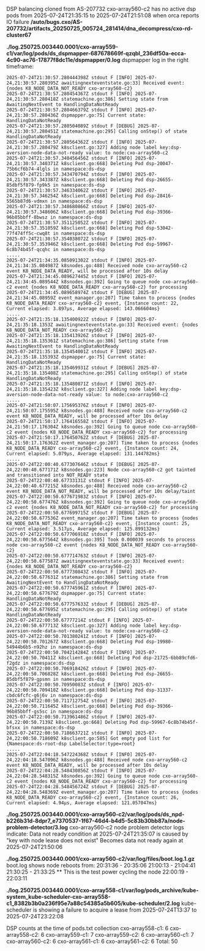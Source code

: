 DSP balancing cloned from AS-207732
cxo-array560-c2 has no active dsp pods from 2025-07-24T21:35:15 to 2025-07-24T21:51:08 when orca reports IO failure
**/auto/bugs.cxo/AS-207732/artifacts_20250725_005724_281414/dna_decompress/cxo-rd-cluster67**

**./log.250725.003440.0001/cxo-array559-c1/var/log/pods/ds_dspmapper-687678669f-qzqbl_236df50a-ecca-4c90-ac76-17877f8dc11e/dspmapper/0.log**
dspmapper log in the right timeframe:
```
2025-07-24T21:30:57.280444398Z stdout F [INFO] 2025-07-24,21:30:57.280395Z awaitingnexteventstate.go:33] Received event: {nodes K8_NODE_DATA_NOT_READY cxo-array560-c2}
2025-07-24T21:30:57.280454367Z stdout F [INFO] 2025-07-24,21:30:57.280418Z statemachine.go:386] Setting state from AwaitingNextEvent to HandlingDataNotReady
2025-07-24T21:30:57.280466379Z stdout F [INFO] 2025-07-24,21:30:57.280436Z dspmapper.go:75] Current state: HandlingDataNotReady
2025-07-24T21:30:57.280504089Z stdout F [DEBUG] 2025-07-24,21:30:57.280451Z statemachine.go:295] Calling onStep() of state HandlingDataNotReady
2025-07-24T21:30:57.280564362Z stdout F [INFO] 2025-07-24,21:30:57.280479Z k8sclient.go:327] Adding node label key:dsp-aversion-node-data-not-ready value: to node:cxo-array560-c2
2025-07-24T21:30:57.340456456Z stdout F [INFO] 2025-07-24,21:30:57.340371Z k8sclient.go:668] Deleting Pod dsp-20047-75b6cf6b74-4lgls in namespace:ds-dsp
2025-07-24T21:30:57.343470794Z stdout F [INFO] 2025-07-24,21:30:57.343387Z k8sclient.go:668] Deleting Pod dsp-26655-85dbf5f879-fp9k5 in namespace:ds-dsp
2025-07-24T21:30:57.346334062Z stdout F [INFO] 2025-07-24,21:30:57.346254Z k8sclient.go:668] Deleting Pod dsp-28416-5565b87d6-vdmxn in namespace:ds-dsp
2025-07-24T21:30:57.348680866Z stdout F [INFO] 2025-07-24,21:30:57.348606Z k8sclient.go:668] Deleting Pod dsp-39366-96b85bbff-8bwsz in namespace:ds-dsp
2025-07-24T21:30:57.351125052Z stdout F [INFO] 2025-07-24,21:30:57.351059Z k8sclient.go:668] Deleting Pod dsp-53042-77f474ff5c-cwq8t in namespace:ds-dsp
2025-07-24T21:30:57.354038072Z stdout F [INFO] 2025-07-24,21:30:57.353946Z k8sclient.go:668] Deleting Pod dsp-59967-6c8b74b45f-qcqhc in namespace:ds-dsp
.....
2025-07-24T21:34:35.085091302Z stdout F [INFO] 2025-07-24,21:34:35.084987Z k8snodes.go:488] Received node cxo-array560-c2 event K8_NODE_DATA_READY, will be processed after 10s delay
2025-07-24T21:34:45.089627445Z stdout F [INFO] 2025-07-24,21:34:45.089544Z k8snodes.go:392] Going to queue node cxo-array560-c2 event {nodes K8_NODE_DATA_READY cxo-array560-c2} for processing
2025-07-24T21:34:45.089658974Z stdout F [DEBUG] 2025-07-24,21:34:45.08959Z event_manager.go:207] Time taken to process {nodes K8_NODE_DATA_READY cxo-array560-c2} event, {Instance count: 22, Current elapsed: 3.897µs, Average elapsed: 143.066604ms}
.....
2025-07-24T21:35:18.135400922Z stdout F [INFO] 2025-07-24,21:35:18.1353Z awaitingnexteventstate.go:33] Received event: {nodes K8_NODE_DATA_NOT_READY cxo-array560-c2}
2025-07-24T21:35:18.135413926Z stdout F [INFO] 2025-07-24,21:35:18.135361Z statemachine.go:386] Setting state from AwaitingNextEvent to HandlingDataNotReady
2025-07-24T21:35:18.135454001Z stdout F [INFO] 2025-07-24,21:35:18.135393Z dspmapper.go:75] Current state: HandlingDataNotReady
2025-07-24T21:35:18.135469931Z stdout F [DEBUG] 2025-07-24,21:35:18.135408Z statemachine.go:295] Calling onStep() of state HandlingDataNotReady
2025-07-24T21:35:18.135480871Z stdout F [INFO] 2025-07-24,21:35:18.135423Z k8sclient.go:327] Adding node label key:dsp-aversion-node-data-not-ready value: to node:cxo-array560-c2
.....
2025-07-24T21:50:07.175695376Z stdout F [INFO] 2025-07-24,21:50:07.175595Z k8snodes.go:488] Received node cxo-array560-c2 event K8_NODE_DATA_READY, will be processed after 10s delay
2025-07-24T21:50:17.176416558Z stdout F [INFO] 2025-07-24,21:50:17.176304Z k8snodes.go:392] Going to queue node cxo-array560-c2 event {nodes K8_NODE_DATA_READY cxo-array560-c2} for processing
2025-07-24T21:50:17.176450762Z stdout F [DEBUG] 2025-07-24,21:50:17.176362Z event_manager.go:207] Time taken to process {nodes K8_NODE_DATA_READY cxo-array560-c2} event, {Instance count: 24, Current elapsed: 5.079µs, Average elapsed: 131.144782ms}
.....
2025-07-24T22:00:40.677307646Z stdout F [DEBUG] 2025-07-24,22:00:40.677171Z k8snodes.go:223] Node cxo-array560-c2 got tainted and transitioned into NOT_READY state
2025-07-24T22:00:40.67733131Z stdout F [INFO] 2025-07-24,22:00:40.677215Z k8snodes.go:488] Received node cxo-array560-c2 event K8_NODE_DATA_NOT_READY, will be processed after 10s delay/taint
2025-07-24T22:00:50.677671983Z stdout F [INFO] 2025-07-24,22:00:50.677476Z k8snodes.go:392] Going to queue node cxo-array560-c2 event {nodes K8_NODE_DATA_NOT_READY cxo-array560-c2} for processing
2025-07-24T22:00:50.677699715Z stdout F [DEBUG] 2025-07-24,22:00:50.677536Z event_manager.go:207] Time taken to process {nodes K8_NODE_DATA_NOT_READY cxo-array560-c2} event, {Instance count: 25, Current elapsed: 3.517µs, Average elapsed: 125.899132ms}
2025-07-24T22:00:50.677706918Z stdout F [INFO] 2025-07-24,22:00:50.677564Z k8snodes.go:395] Took 0.000039 seconds to process node cxo-array560-c2 event {nodes K8_NODE_DATA_NOT_READY cxo-array560-c2}
2025-07-24T22:00:50.677714763Z stdout F [INFO] 2025-07-24,22:00:50.677587Z awaitingnexteventstate.go:33] Received event: {nodes K8_NODE_DATA_NOT_READY cxo-array560-c2}
2025-07-24T22:00:50.677730843Z stdout F [INFO] 2025-07-24,22:00:50.677631Z statemachine.go:386] Setting state from AwaitingNextEvent to HandlingDataNotReady
2025-07-24T22:00:50.677745961Z stdout F [INFO] 2025-07-24,22:00:50.677679Z dspmapper.go:75] Current state: HandlingDataNotReady
2025-07-24T22:00:50.677757633Z stdout F [DEBUG] 2025-07-24,22:00:50.677695Z statemachine.go:295] Calling onStep() of state HandlingDataNotReady
2025-07-24T22:00:50.67777214Z stdout F [INFO] 2025-07-24,22:00:50.677713Z k8sclient.go:327] Adding node label key:dsp-aversion-node-data-not-ready value: to node:cxo-array560-c2
2025-07-24T22:00:50.701380241Z stdout F [INFO] 2025-07-24,22:00:50.701267Z k8sclient.go:668] Deleting Pod dsp-19980-54944b6b5-n92hz in namespace:ds-dsp
2025-07-24T22:00:50.704214284Z stdout F [INFO] 2025-07-24,22:00:50.70411Z k8sclient.go:668] Deleting Pod dsp-21725-6bb89cfd6-f2gdz in namespace:ds-dsp
2025-07-24T22:00:50.706918426Z stdout F [INFO] 2025-07-24,22:00:50.706828Z k8sclient.go:668] Deleting Pod dsp-26655-85dbf5f879-gpsmn in namespace:ds-dsp
2025-07-24T22:00:50.70950083Z stdout F [INFO] 2025-07-24,22:00:50.709418Z k8sclient.go:668] Deleting Pod dsp-31337-cbdc6fcfc-g6j6v in namespace:ds-dsp
2025-07-24T22:00:50.711712754Z stdout F [INFO] 2025-07-24,22:00:50.711645Z k8sclient.go:668] Deleting Pod dsp-39366-96b85bbff-gs5sc in namespace:ds-dsp
2025-07-24T22:00:50.713961486Z stdout F [INFO] 2025-07-24,22:00:50.7139Z k8sclient.go:668] Deleting Pod dsp-59967-6c8b74b45f-bfsxx in namespace:ds-dsp
2025-07-24T22:00:50.718663721Z stdout F [INFO] 2025-07-24,22:00:50.718609Z k8sclient.go:585] Got empty pod list for {Namespace:ds-root-dsp LabelSelector:type=root}
.....
2025-07-24T22:04:18.547224368Z stdout F [INFO] 2025-07-24,22:04:18.547096Z k8snodes.go:488] Received node cxo-array560-c2 event K8_NODE_DATA_READY, will be processed after 10s delay
2025-07-24T22:04:28.548430856Z stdout F [INFO] 2025-07-24,22:04:28.548315Z k8snodes.go:392] Going to queue node cxo-array560-c2 event {nodes K8_NODE_DATA_READY cxo-array560-c2} for processing
2025-07-24T22:04:28.548456724Z stdout F [DEBUG] 2025-07-24,22:04:28.548369Z event_manager.go:207] Time taken to process {nodes K8_NODE_DATA_READY cxo-array560-c2} event, {Instance count: 26, Current elapsed: 4.94µs, Average elapsed: 121.057047ms}
```

**./log.250725.003440.0001/cxo-array560-c2/var/log/pods/ds_npd-b226b31d-8dpr7_e7370537-1f67-46d4-b4d5-5c83b30bb87a/node-problem-detector/3.log**
cxo-array560-c2 node problem detector logs indicate:
Data not ready condition at 2025-07-24T21:35:07 is caused by "key with node lease does not exist"
Becomes data not ready again at 2025-07-24T21:50:06

**./log.250725.003440.0001/cxo-array560-c2/var/log/files/boot.log.1.gz**
boot.log shows node reboots from: 
20:31:36 - 20:35:06
21:00:13 - 21:04:41
21:30:25 - 21:33:25 ** This is the test power cycling the node
22:00:19 - 22:03:11

**./log.250725.003440.0001/cxo-array558-c1/var/log/pods_archive/kube-system_kube-scheduler-cxo-array558-c1_8382b3b0a236f95e7a88c54385a5b605/kube-scheduler/2.log**
kube-scheduler is showing a failure to acquire a lease from 2025-07-24T13:37 to 2025-07-24T23:22:08

DSP counts at the time of pods.txt collection
cxo-array558-c1: 6
cxo-array558-c2: 6
cxo-array559-c1: 7
cxo-array559-c2: 6
cxo-array560-c1: 7
cxo-array560-c2: 6
cxo-array561-c1: 6
cxo-array561-c2: 6
Total: 50